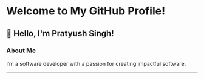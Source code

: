 # Welcome to My GitHub Profile!

<h2>👋 Hello, I'm Pratyush Singh!</h2>





### About Me
I’m a software developer with a passion for creating impactful software. 

---


